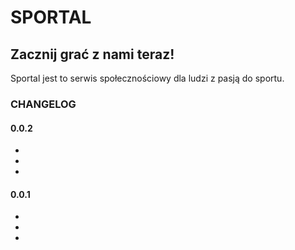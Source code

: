# SPORTAL #

## Zacznij grać z nami teraz! ##

Sportal jest to serwis społecznościowy dla ludzi z pasją do sportu.

### CHANGELOG ###

#### 0.0.2 ####

*
*
*

#### 0.0.1 ####

*
*
*